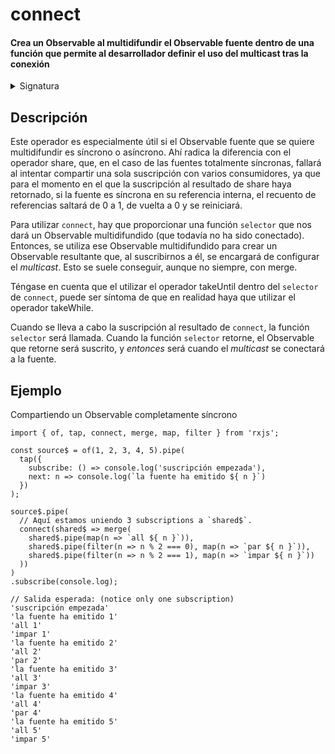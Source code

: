 # connect

#### Crea un Observable al multidifundir el Observable fuente dentro de una función que permite al desarrollador definir el uso del multicast tras la conexión

<details>

<summary>Signatura</summary>

#### Firma

`connect<T, O extends ObservableInput<unknown>>(selector: (shared: Observable<T>) => O, config: ConnectConfig<T> = DEFAULT_CONFIG): OperatorFunction<T, ObservedValueOf<O>>`

#### Parámetros

#### Retorna

`OperatorFunction<T, ObservedValueOf<O>>`

</details>

## Descripción

Este operador es especialmente útil si el Observable fuente que se quiere multidifundir es síncrono o asíncrono. Ahí radica la diferencia con el operador share, que, en el caso de las fuentes totalmente síncronas, fallará al intentar compartir una sola suscripción con varios consumidores, ya que para el momento en el que la suscripción al resultado de share haya retornado, si la fuente es síncrona en su referencia interna, el recuento de referencias saltará de 0 a 1, de vuelta a 0 y se reiniciará.

Para utilizar `connect`, hay que proporcionar una función `selector` que nos dará un Observable multidifundido (que todavía no ha sido conectado). Entonces, se utiliza ese Observable multidifundido para crear un Observable resultante que, al suscribirnos a él, se encargará de configurar el _multicast_. Esto se suele conseguir, aunque no siempre, con merge.

Téngase en cuenta que el utilizar el operador takeUntil dentro del `selector` de `connect`, puede ser síntoma de que en realidad haya que utilizar el operador takeWhile.

Cuando se lleva a cabo la suscripción al resultado de `connect`, la función `selector` será llamada. Cuando la función `selector` retorne, el Observable que retorne será suscrito, y _entonces_ será cuando el _multicast_ se conectará a la fuente.

## Ejemplo

Compartiendo un Observable completamente síncrono

```
import { of, tap, connect, merge, map, filter } from 'rxjs';

const source$ = of(1, 2, 3, 4, 5).pipe(
  tap({
    subscribe: () => console.log('suscripción empezada'),
    next: n => console.log(`la fuente ha emitido ${ n }`)
  })
);

source$.pipe(
  // Aquí estamos uniendo 3 subscriptions a `shared$`.
  connect(shared$ => merge(
    shared$.pipe(map(n => `all ${ n }`)),
    shared$.pipe(filter(n => n % 2 === 0), map(n => `par ${ n }`)),
    shared$.pipe(filter(n => n % 2 === 1), map(n => `impar ${ n }`))
  ))
)
.subscribe(console.log);

// Salida esperada: (notice only one subscription)
'suscripción empezada'
'la fuente ha emitido 1'
'all 1'
'impar 1'
'la fuente ha emitido 2'
'all 2'
'par 2'
'la fuente ha emitido 3'
'all 3'
'impar 3'
'la fuente ha emitido 4'
'all 4'
'par 4'
'la fuente ha emitido 5'
'all 5'
'impar 5'
```
